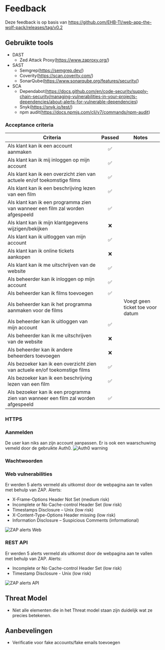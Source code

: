 # Feedback
Deze feedback is op basis van https://github.com/EHB-TI/web-app-the-wolf-pack/releases/tag/v0.2

## Gebruikte tools
- DAST
    - Zed Attack Proxy(https://www.zaproxy.org/)
- SAST
    - Semgrep(https://semgrep.dev/)
    - Coverity(https://scan.coverity.com/)
    - SonarQube(https://www.sonarqube.org/features/security/)
- SCA
    - Dependabot(https://docs.github.com/en/code-security/supply-chain-security/managing-vulnerabilities-in-your-projects-dependencies/about-alerts-for-vulnerable-dependencies)
    - Snyk(https://snyk.io/test/)
    - npm audit(https://docs.npmjs.com/cli/v7/commands/npm-audit)

### Acceptance criteria

| Criteria                                                                              |  Passed | Notes |
| ------------------------------------------------------------------------------------- |  :----: | ----- |
| Als klant kan ik een account aanmaken | :white_check_mark: |
| Als klant kan ik mij inloggen op mijn account | :white_check_mark: |
| Als klant kan ik een overzicht zien van actuele en/of toekomstige films | :white_check_mark: |
| Als klant kan ik een beschrijving lezen van een film | :white_check_mark: |
| Als klant kan ik een programma zien van wanneer een film zal worden afgespeeld | :white_check_mark: |
| Als klant kan ik mijn klantgegevens wijzigen/bekijken | :x: |
| Als klant kan ik uitloggen van mijn account | :white_check_mark: |
| Als klant kan ik online tickets aankopen | :x: |
| Als klant kan ik me uitschrijven van de website | :white_check_mark: |
| Als beheerder kan ik inloggen op mijn account | :white_check_mark: |
| Als beheerder kan ik films toevoegen | :white_check_mark: |
| Als beheerder kan ik het programma aanmaken voor de films |  | Voegt geen ticket toe voor datum |
| Als beheerder kan ik uitloggen van mijn account | :white_check_mark: |
| Als beheerder kan ik me uitschrijven van de website | :x: |
| Als beheerder kan ik andere beheerders toevoegen | :x: |
| Als bezoeker kan ik een overzicht zien van actuele en/of toekomstige films | :white_check_mark: |
| Als bezoeker kan ik een beschrijving lezen van een film | :white_check_mark: |
| Als bezoeker kan ik een programma zien van wanneer een film zal worden afgespeeld | :white_check_mark: |

### HTTPS

### Aanmelden
De user kan niks aan zijn account aanpassen. Er is ook een waarschuwing vemeld door de gebruikte Auth0.
![Auth0 warning](https://cdn.discordapp.com/attachments/649230019817635854/920046685688844329/unknown.png)

### Wachtwoorden

### Web vulnerabilities
Er werden 5 alerts vermeld als uitkomst door de webpagina aan te vallen met behulp van ZAP.
Alerts:
- X-Frame-Options Header Not Set (medium risk)
- Incomplete or No Cache-control Header Set (low risk)
- Timestamps Disclosure – Unix (low risk)
- X-Content-Type-Options Header missing (low risk)
- Information Disclosure – Suspicious Comments (informational)

![ZAP alerts Web](https://cdn.discordapp.com/attachments/649230019817635854/920047817010077716/unknown.png)

### REST API
Er werden 5 alerts vermeld als uitkomst door de webpagina aan te vallen met behulp van ZAP.
Alerts:
- Incomplete or No Cache-control Header Set (low risk)
- Timestamp Disclosure - Unix (low risk)

![ZAP alerts API](https://cdn.discordapp.com/attachments/649230019817635854/920047215358140426/unknown.png)

## Threat Model
- Niet alle elementen die in het Threat model staan zijn duidelijk wat ze precies betekenen.

## Aanbevelingen
- Verificatie voor fake accounts/fake emails toevoegen
